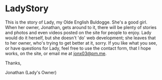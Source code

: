 # LadyStory
This is the story of Lady, my Olde English Buldogge. She's a good girl. When her owner, Jonathan, gets around to it, there will be plenty of stories and photos and even videos posted on the site for people to enjoy. Lady would do it herself, but she doesn't 'do' web development; she leaves that to her owner, who's trying to get better at it, sorry. If you like what you see, or have questions for Lady, feel free to use the contact form, that I hope works, on the site, or email me at jonx03@pm.me. 

Thanks, 

Jonathan (Lady's Owner)
